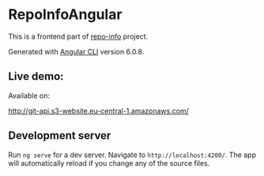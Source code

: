 # RepoInfoAngular

This is a frontend part of [repo-info](https://github.com/patrykidkowiak/repo-info) project.

Generated with [Angular CLI](https://github.com/angular/angular-cli) version 6.0.8.

## Live demo:
Available on: 

http://git-api.s3-website.eu-central-1.amazonaws.com/



## Development server

Run `ng serve` for a dev server. Navigate to `http://localhost:4200/`. The app will automatically reload if you change any of the source files.
